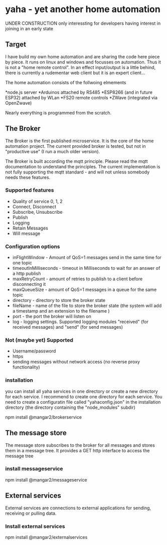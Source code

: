 # yaha - yet another home automation

UNDER CONSTRUCTION
only interessting for developers having interest in joining in an early state

## Target

I have build my own home automation and are sharing the code here piece by piece. It runs on linux and windows and focusses on automation. Thus it is not a "home remote control". In an effect input/output is a little behind, there is currently a rudementar web client but it is an expert client...

The home automation consists of the follwoing elmements

*node.js server
*Arduinos attached by RS485
*ESP8266 (and in future ESP32) attached by WLan
*FS20 remote controls
*ZWave (integrated via OpenZwave)

Nearly everything is programmed from the scratch.

## The Broker

The Broker is the first published microservice. It is the core of the home automation project. The current provided broker is tested, but not in "productive use" (I run a much older version).

The Broker is built according the mqtt principle. Please read the mqtt documentation to understand the principles. The current implementation is not fully supporting the mqtt standard - and will not unless somebody needs these features.

### Supported features

* Quality of service 0, 1, 2
* Connect, Disconnect
* Subscribe, Unsubscribe
* Publish
* Logging
* Retain Messages
* Will message

### Configuration options

* inFlightWindow - Amount of QoS=1 messages send in the same time for one topic
* timeoutInMilliseconds - timeout in Milliseconds to wait for an answer of a http publish
* maxRetryCount - amount of retries to publish to a client before disconnecting it
* maxQueueSize - amount of QoS=1 messages in a queue for the same topic
* directory - directory to store the broker state
* fileName - name of the file to store the broker state (the system will add a timestamp and an extension to the filename )
* port - the port the broker will listen on
* log - logging settings. Supported logging modules "received" (for received messages) and "send" (for send messages)

### Not (maybe yet) Supported

* Username/password
* https
* sending messages without network access (no reverse proxy functionality)

### installation

you can install all yaha services in one directory or create a new directory for each service. I recommend to create one directory for each service. You need to create a configuratin file called "yahaconfig.json" in the installation directory (the directory containing the "node_modules" subdir)

npm install @mangar2/brokerservice

## The message store

The message store subscribes to the broker for all messages and stores them in a message tree. It provides a GET http interface to access the message tree

### install messageservice

npm install @mangar2/messageservice

## External services

External services are connections to external applications for sending, receiving or pulling data.

### Install external services

npm install @mangar2/externalservices
